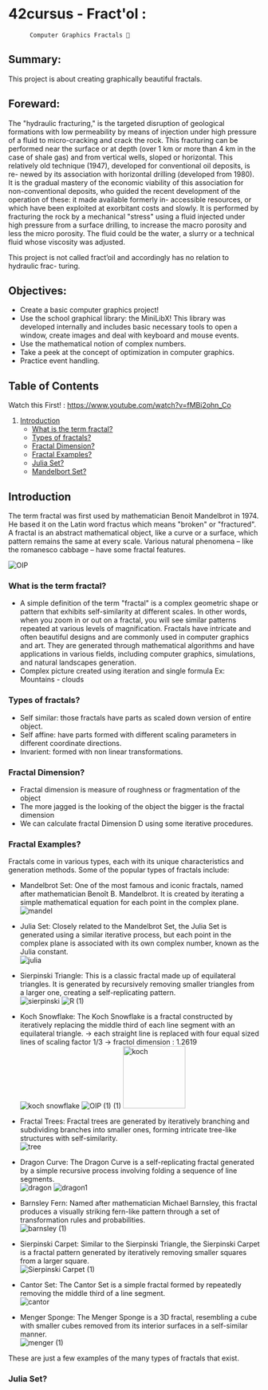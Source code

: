 # 42cursus - Fract'ol : 
          Computer Graphics Fractals 🔎

## Summary: 
  This project is about creating graphically beautiful fractals.
  
## Foreward:
  The "hydraulic fracturing," is the targeted disruption of geological formations with low permeability by means of injection under high pressure of a fluid to micro-cracking and crack the rock. This fracturing can be performed near the surface or at depth (over 1 km or more than 4 km in the case of shale gas) and from vertical wells, sloped or horizontal.
This relatively old technique (1947), developed for conventional oil deposits, is re- newed by its association with horizontal drilling (developed from 1980). It is the gradual mastery of the economic viability of this association for non-conventional deposits, who guided the recent development of the operation of these: it made available formerly in- accessible resources, or which have been exploited at exorbitant costs and slowly.
It is performed by fracturing the rock by a mechanical "stress" using a fluid injected under high pressure from a surface drilling, to increase the macro porosity and less the micro porosity. The fluid could be the water, a slurry or a technical fluid whose viscosity was adjusted.

This project is not called fract’oil and accordingly has no relation to hydraulic frac- turing.

## Objectives:
  - Create a basic computer graphics project!
  - Use the school graphical library: the MiniLibX! 
    This library was developed internally and includes basic necessary tools to open a window, create images and deal with keyboard and mouse events.
  - Use the mathematical notion of complex numbers.
  - Take a peek at the concept of optimization in computer graphics.
  - Practice event handling.

## Table of Contents
  Watch this First! : https://www.youtube.com/watch?v=fMBi2ohn_Co
1. [Introduction](#introduction)
    - [What is the term fractal?](#fractal)
    - [Types of fractals?](#types-fractal)
    - [Fractal Dimension?](#dimension-fractal)
    - [Fractal Examples?](#examples-fractals)
    - [Julia Set?](#julia-set)
    - [Mandelbort Set?](#mandelbort-Set)
  
## Introduction
  The term fractal was first used by mathematician Benoit Mandelbrot in 1974. He based it on the Latin word fractus which means "broken" or "fractured".
A fractal is an abstract mathematical object, like a curve or a surface, which pattern remains the same at every scale.
Various natural phenomena – like the romanesco cabbage – have some fractal features.


  ![OIP](https://github.com/myyla/42-fract-ol/assets/96894475/ae4836cc-a6de-46be-af32-2722f8df6781)

### <a name="fractal">What is the term fractal?</a>

 - A simple definition of the term "fractal" is a complex geometric shape or pattern that exhibits self-similarity at different scales. In other words, when you zoom in or out on a fractal, you will see similar patterns repeated at various levels of magnification. Fractals have intricate and often beautiful designs and are commonly used in computer graphics and art. They are generated through mathematical algorithms and have applications in various fields, including computer graphics, simulations, and natural landscapes generation.
- Complex picture created using iteration and single formula
  Ex: Mountains - clouds


### <a name="types-fractal">Types of fractals?</a>

- Self similar: those fractals have parts as scaled down version of entire object.
- Self affine: have parts formed with different scaling parameters in different coordinate directions.
- Invarient: formed with non linear transformations.

### <a name="dimenson-fractal">Fractal Dimension?</a> 

 - Fractal dimension is measure of roughness or fragmentation of the object
 - The more jagged is the looking of the object the bigger is the fractal dimension
 - We can calculate fractal Dimension D using some iterative procedures.

### <a name="examples-fractals">Fractal Examples?</a> 

Fractals come in various types, each with its unique characteristics and generation methods. Some of the popular types of fractals include:

- Mandelbrot Set: One of the most famous and iconic fractals, named after mathematician Benoît B. Mandelbrot. It is created by iterating a simple mathematical equation for each point in the complex plane.
  <br>
    ![mandel](https://github.com/myyla/42-fract-ol/assets/96894475/4fa180dd-0071-467c-8aa9-028c6b5b03ad)

  
- Julia Set: Closely related to the Mandelbrot Set, the Julia Set is generated using a similar iterative process, but each point in the complex plane is associated with its own complex number, known as the Julia constant.
  <br>
  ![julia](https://github.com/myyla/42-fract-ol/assets/96894475/29071c4c-e0c3-4799-9c30-b37695eec99f)


- Sierpinski Triangle: This is a classic fractal made up of equilateral triangles. It is generated by recursively removing smaller triangles from a larger one, creating a self-replicating pattern.
  <br>
  ![sierpinski](https://github.com/myyla/42-fract-ol/assets/96894475/d92bc632-4208-4fcf-b6be-d9a6c97130d5)     ![R (1)](https://github.com/myyla/42-fract-ol/assets/96894475/c163c690-bf9e-448f-b91a-5511d0525faf)


- Koch Snowflake: The Koch Snowflake is a fractal constructed by iteratively replacing the middle third of each line segment with an equilateral triangle.
   -> each straight line is replaced with four equal sized lines of scaling factor 1/3
   -> fractol dimension : 1.2619
  <br>
  ![koch snowflake](https://github.com/myyla/42-fract-ol/assets/96894475/525d7ef9-b044-4469-9e41-be6ab67fb2da)    ![OIP (1) (1)](https://github.com/myyla/42-fract-ol/assets/96894475/b342f84c-bf44-43e1-b62f-bac81e784dde) <img width="125" alt="koch" src="https://github.com/myyla/42-fract-ol/assets/96894475/c3a24079-161d-4f4c-9463-30c19f1ffa5e">


- Fractal Trees: Fractal trees are generated by iteratively branching and subdividing branches into smaller ones, forming intricate tree-like structures with self-similarity.
  <br>
  ![tree](https://github.com/myyla/42-fract-ol/assets/96894475/a977c2ec-1806-4ed6-ac43-05f6863e1e05)

- Dragon Curve: The Dragon Curve is a self-replicating fractal generated by a simple recursive process involving folding a sequence of line segments.
  <br>
  ![dragon](https://github.com/myyla/42-fract-ol/assets/96894475/60e6126e-6e9f-439b-8c72-ff60656bf3b3)   ![dragon1](https://github.com/myyla/42-fract-ol/assets/96894475/62b57da0-9248-4182-9e35-92688e725fb3)

- Barnsley Fern: Named after mathematician Michael Barnsley, this fractal produces a visually striking fern-like pattern through a set of transformation rules and probabilities.
  <br>
  ![barnsley (1)](https://github.com/myyla/42-fract-ol/assets/96894475/95f61b90-50e0-4a27-ab65-774be1645b37)

- Sierpinski Carpet: Similar to the Sierpinski Triangle, the Sierpinski Carpet is a fractal pattern generated by iteratively removing smaller squares from a larger square.
  <br>
  ![Sierpinski Carpet (1)](https://github.com/myyla/42-fract-ol/assets/96894475/8b9a0e7a-2777-4ea7-8d96-055b52582572)

- Cantor Set: The Cantor Set is a simple fractal formed by repeatedly removing the middle third of a line segment.
  <br>
 ![cantor](https://github.com/myyla/42-fract-ol/assets/96894475/bdebeaac-742d-4600-9cb0-e5c4ee9f1ac9)

- Menger Sponge: The Menger Sponge is a 3D fractal, resembling a cube with smaller cubes removed from its interior surfaces in a self-similar manner.
  <br>
  ![menger (1)](https://github.com/myyla/42-fract-ol/assets/96894475/e37f18f2-27d5-4f5a-ad2b-399dc0ed353b)

These are just a few examples of the many types of fractals that exist. 

### <a name="julia-set">Julia Set?</a> 



  



